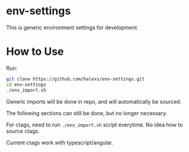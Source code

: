 # env-settings
This is generic environment settings for development.

# How to Use
Run:
```bash
git clone https://github.com/halexs/env-settings.git
cd env-settings
./env_import.sh
```
Generic imports will be done in repo, and will automatically be sourced.

The following sections can still be done, but no longer necessary.

For ctags, need to run `./env_import.sh` script everytime. No idea how to source ctags.

Current ctags work with typescript/angular.
